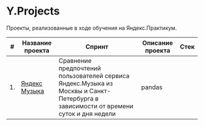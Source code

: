 # Y.Projects

Проекты, реализованные в ходе обучения на Яндекс.Практикум.

| #    | Название проекта  |   Спринт            | Описание проекта             | Стек                                                         |
| ---- | ---------------------------|--------------------------------- | --------------------------------------- | -------------------------------------- |
| 1.   | [Яндекс Музыка]([https://github.com/aq2003/Portfolio/tree/main/Gold%20Recovery) |Сравнение предпочтений пользователей сервиса Яндекс.Музыка из Москвы и Санкт-Петербурга в зависимости от времени суток и дня недели | pandas      |

